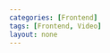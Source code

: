 ```yaml
---
categories: [Frontend]
tags: [Frontend, Video]
layout: none
---
```


<head>
    <meta charset="UTF-8">
    <meta name="viewport" content="width=device-width, initial-scale=1.0">
    <title>小毛驴&小黄狗</title>
    <style>
        /* 默认样式（适用于 PC） */
        video {
            width: 640px;
            height: 360px;
        }

        /* 针对手机的样式 */
        @media (max-width: 768px) {
            video {
                width: 100%;
                height: auto;
            }
        }
    </style>

</head>
<body>
    <central><h1>小黄狗笑得很开心</h1></central>

    <!-- 使用 video 标签嵌入视频 -->
    <video controls autoplay muted>
        <source src="{{ '/assets/videos/donkey_dog.mp4' | relative_url }}" type="video/mp4">
        您的浏览器不支持 video 标签。
    </video>

</body>
